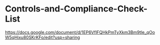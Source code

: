 # Controls-and-Compliance-Check-List

https://docs.google.com/document/d/1EP6VflFQHkPmTyXkm3Bm9tle_qOoW5qHixu80SKrKFo/edit?usp=sharing
